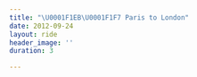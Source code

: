 ```yaml
---
title: "\U0001F1EB\U0001F1F7 Paris to London"
date: 2012-09-24
layout: ride
header_image: ''
duration: 3

---
```

